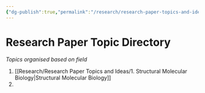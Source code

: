 ```yaml
---
{"dg-publish":true,"permalink":"/research/research-paper-topics-and-ideas/0-research-paper-topic-directory/"}
---
```


# Research Paper Topic Directory
*Topics organised based on field*
1. [[Research/Research Paper Topics and Ideas/1. Structural Molecular Biology\|Structural Molecular Biology]]
2. 